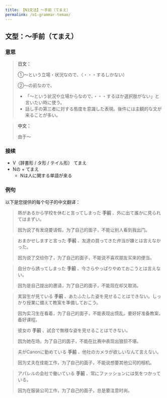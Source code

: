 ```yaml
---
title: 【N1文法】〜手前（てまえ）
permalink: /n1-grammar-temae/
---
```


## 文型：〜手前（てまえ）

### 意思

> **日文：**
> 
> ①〜という立場・状況なので、（・・・するしかない）
> 
> ②〜の前なので、
> 
> * 「〜という状況や立場からなので、・・・するほか選択肢がない」と言いたい時に使う。
> * 話し手の第三者に対する態度を意識した表現。後件には主観的な文が来ることが多い。

> **中文：**
> 
> 由于〜

### 接续

- V（辞書形 / タ形 / テイル形） てまえ
- Nの + てまえ
  - Nは人に関する単語が来る

### 例句

以下是您提供的每个句子的中文翻译：

> 熱があるから学校を休むと言ってしまった **手前** 、外に出て誰かに見られてはまずい。
>
> 因为说了有发烧要请假，为了自己的面子，不能让别人看到我出门。

> おまかせしますと言った **手前** 、友達の買ってきた弁当が嫌とは言えなかった。
>
> 因为说了交给你了，为了自己的面子，不能说不喜欢朋友买来的便当。

> 自分から誘ってしまった **手前** 、今さらやっぱりやめておこうとは言えない。
>
> 因为是自己提出的邀请，为了自己的面子，不能现在却又取消。

> 実習生が見ている **手前** 、あたふたした姿を見せることはできない。しっかり授業に備えて教案を準備しておこう。
>
> 因为实习生在看着，为了自己的面子，不能表现出慌乱。要好好准备教案，备好课程。

> 彼女の **手前** 、試合で無様な姿を見せることはできない。
>
> 因为她在场，为了自己的面子，不能在比赛中表现出狼狈不堪。

> 夫がCanonに勤めている **手前** 、他社のカメラが欲しいなんて言えない。
>
> 因为丈夫在佳能工作，为了自己的面子，不能说想要其他公司的相机。

> アパレルの会社で働いている **手前** 、常にファッションには気をつかっている。
>
> 因为在服装公司工作，为了自己的面子，总是要注意时尚。
